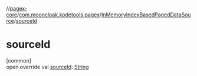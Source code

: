 //[pagex-core](../../../index.md)/[com.mooncloak.kodetools.pagex](../index.md)/[InMemoryIndexBasedPagedDataSource](index.md)/[sourceId](source-id.md)

# sourceId

[common]\
open override val [sourceId](source-id.md): [String](https://kotlinlang.org/api/latest/jvm/stdlib/kotlin/-string/index.html)
